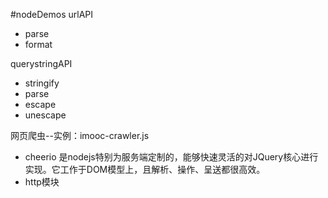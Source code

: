 #nodeDemos
urlAPI
* parse
* format


querystringAPI
* stringify
* parse
* escape
* unescape

网页爬虫--实例：imooc-crawler.js
* cheerio 是nodejs特别为服务端定制的，能够快速灵活的对JQuery核心进行实现。它工作于DOM模型上，且解析、操作、呈送都很高效。
* http模块